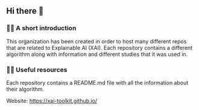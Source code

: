 ## Hi there 👋

### 🙋‍♀️ A short introduction
This organization has been created in order to host many different repos that are related to Explainable AI (XAI). 
Each repository contains a different algorithm along with information and different studies that it was used in.

### 👩‍💻 Useful resources 
Each repository contains a README.md file with all the information about their algorithm.

Website: https://xai-toolkit.github.io/
